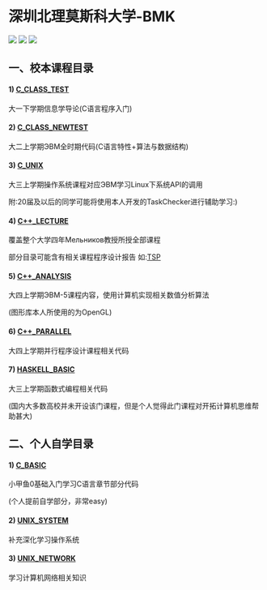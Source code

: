 # 深圳北理莫斯科大学-BMK
[![](https://img.shields.io/github/watchers/KCNyu/Program-MSU-BIT.svg?style=flat)](https://github.com/KCNyu/Program-MSU-BIT/watchers)
[![](https://img.shields.io/github/stars/KCNyu/Program-MSU-BIT.svg?style=flat)](https://github.com/KCNyu/Program-MSU-BIT/stargazers)
![](https://img.shields.io/github/repo-size/KCNyu/Program-MSU-BIT.svg?style=flat)
## 一、校本课程目录

#### 1) [C_CLASS_TEST](./C_CLASS_TEST) 
大一下学期信息学导论(C语言程序入门)

#### 2) [C_CLASS_NEWTEST](./C_CLASS_NEWTEST)
大二上学期ЭВМ全时期代码(C语言特性+算法与数据结构)

#### 3) [C_UNIX](./C_UNIX)
大三上学期操作系统课程对应ЭВМ学习Linux下系统API的调用

附:20届及以后的同学可能将使用本人开发的TaskChecker进行辅助学习:)

#### 4) [C++_LECTURE](./C++_LECTURE)
覆盖整个大学四年Мельников教授所授全部课程

部分目录可能含有相关课程程序设计报告
如:[TSP](./C++_LECTURE/TSP)

#### 5) [C++_ANALYSIS](./C++_ANALYSIS)
大四上学期ЭВМ-5课程内容，使用计算机实现相关数值分析算法

(图形库本人所使用的为OpenGL)

#### 6) [C++_PARALLEL](./C++_PARALLEL)
大四上学期并行程序设计课程相关代码

#### 7) [HASKELL_BASIC](./HASKELL_BASIC)
大三上学期函数式编程相关代码

(国内大多数高校并未开设该门课程，但是个人觉得此门课程对开拓计算机思维帮助甚大)

## 二、个人自学目录

#### 1) [C_BASIC](./C_BASIC) 
小甲鱼0基础入门学习C语言章节部分代码

(个人提前自学部分，非常easy)

#### 2) [UNIX_SYSTEM](./UNIX_SYSTEM)
补充深化学习操作系统

#### 3) [UNIX_NETWORK](./UNIX_NETWORK)
学习计算机网络相关知识
